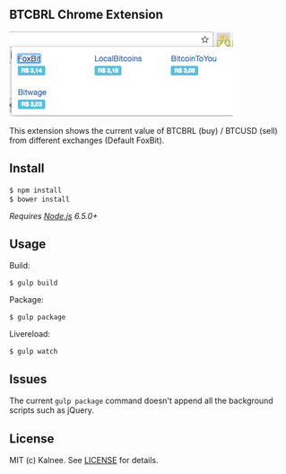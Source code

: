 ## BTCBRL Chrome Extension

![btcbrl](screenshot.png)

This extension shows the current value of BTCBRL (buy) / BTCUSD (sell) from different exchanges (Default FoxBit).

## Install

```
$ npm install
$ bower install
```

*Requires [Node.js](https://nodejs.org) 6.5.0+*

## Usage

Build:

```
$ gulp build
```

Package:

```
$ gulp package
```

Livereload:

```
$ gulp watch
```

## Issues

The current `gulp package` command doesn't append all the background scripts such as jQuery.

## License

MIT (c) Kalnee. See [LICENSE](https://github.com/kalnee/btcbrl/blob/master/LICENSE.md) for details.
